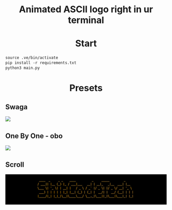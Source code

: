 <h1 align=center>Animated ASCII logo right in ur terminal</h1>


<h1 align=center>Start</h1>

```python3 -m venv .ve
source .ve/bin/activate
pip install -r requirements.txt
python3 main.py
```



<h1 align=center>Presets</h1>

<h2>Swaga</h2>
<img src="./assets/swaga.GIF"/>

<h2>One By One - obo</h2>
<img src="./assets/obo.GIF"/>

<h2>Scroll</h2>
<img src="./assets/slide.GIF"/>
